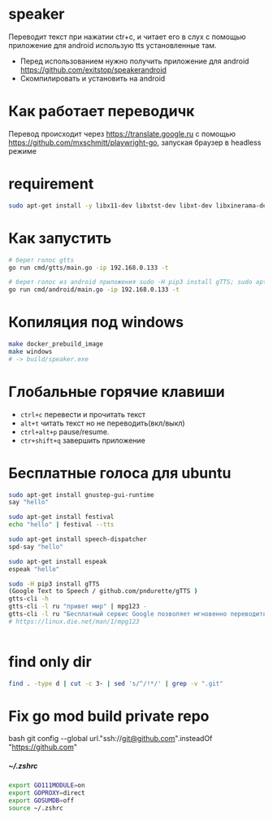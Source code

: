# speaker

Переводит текст при нажатии ctr+c, и читает его в слух с помощью приложение для android использую tts установленные там.

- Перед использованием нужно получить приложение для android https://github.com/exitstop/speakerandroid
- Скомпилировать и установить на android

# Как работает переводичк

Перевод происходит через https://translate.google.ru с помощью https://github.com/mxschmitt/playwright-go, запуская браузер в headless режиме

# requirement

```bash
sudo apt-get install -y libx11-dev libxtst-dev libxt-dev libxinerama-dev libx11-xcb-dev libxkbcommon-dev libxkbcommon-x11-dev libxkbfile-dev
```

# Как запустить

```bash
# берет голос gtts
go run cmd/gtts/main.go -ip 192.168.0.133 -t

# берет голос из android приложения sudo -H pip3 install gTTS; sudo apt install -y mpg123
go run cmd/android/main.go -ip 192.168.0.133 -t
```

# Копиляция под windows

```bash
make docker_prebuild_image
make windows
# -> build/speaker.exe
```

# Глобальные горячие клавиши

- `ctrl+c` перевести и прочитать текст
- `alt+t` читать текст но не переводить(вкл/выкл)
- `ctrl+alt+p` pause/resume.
- `ctr+shift+q` завершить приложение

# Бесплатные голоса для ubuntu

```bash
sudo apt-get install gnustep-gui-runtime
say "hello"

sudo apt-get install festival
echo "hello" | festival --tts

sudo apt-get install speech-dispatcher
spd-say "hello"

sudo apt-get install espeak
espeak "hello"

sudo -H pip3 install gTTS
(Google Text to Speech / github.com/pndurette/gTTS )
gtts-cli -h
gtts-cli -l ru "привет мир" | mpg123 -
gtts-cli -l ru "Бесплатный сервис Google позволяет мгновенно переводить слова, фразы и веб-страницы с английского более чем на 100 языков и обратно." | mpg123 -d 3 --pitch 0 -
# https://linux.die.net/man/1/mpg123
 

```

# find only dir

```bash
find . -type d | cut -c 3- | sed 's/^/!*/' | grep -v ".git"
```


# Fix go mod build private repo

bash
git config --global url."ssh://git@github.com".insteadOf "https://github.com"

##### ~/.zshrc
```bash
export GO111MODULE=on
export GOPROXY=direct
export GOSUMDB=off
source ~/.zshrc
```
